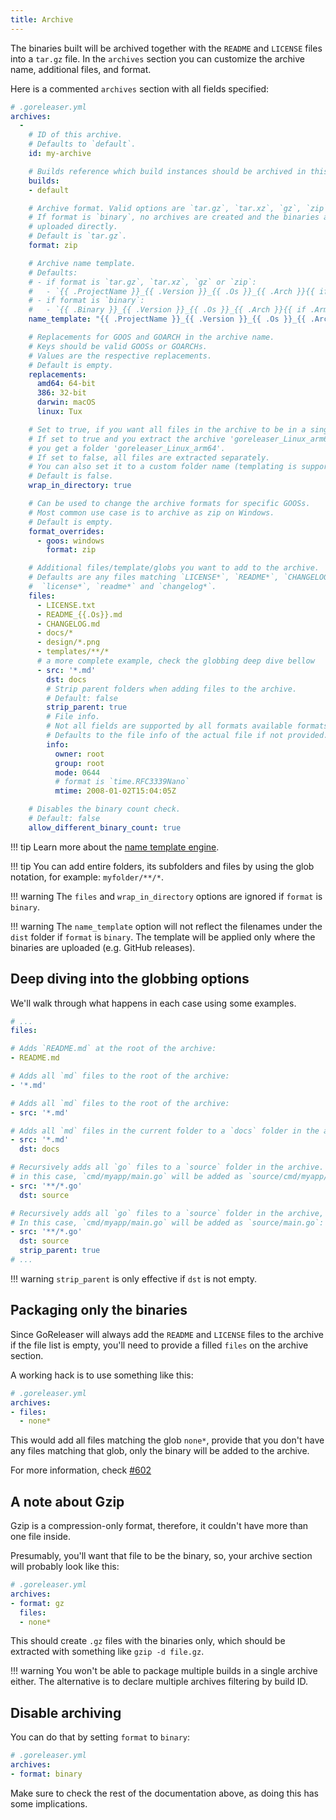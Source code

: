 ```yaml
---
title: Archive
---
```


The binaries built will be archived together with the `README` and `LICENSE` files into a
`tar.gz` file. In the `archives` section you can customize the archive name,
additional files, and format.

Here is a commented `archives` section with all fields specified:

```yaml
# .goreleaser.yml
archives:
  -
    # ID of this archive.
    # Defaults to `default`.
    id: my-archive

    # Builds reference which build instances should be archived in this archive.
    builds:
    - default

    # Archive format. Valid options are `tar.gz`, `tar.xz`, `gz`, `zip` and `binary`.
    # If format is `binary`, no archives are created and the binaries are instead
    # uploaded directly.
    # Default is `tar.gz`.
    format: zip

    # Archive name template.
    # Defaults:
    # - if format is `tar.gz`, `tar.xz`, `gz` or `zip`:
    #   - `{{ .ProjectName }}_{{ .Version }}_{{ .Os }}_{{ .Arch }}{{ if .Arm }}v{{ .Arm }}{{ end }}{{ if .Mips }}_{{ .Mips }}{{ end }}`
    # - if format is `binary`:
    #   - `{{ .Binary }}_{{ .Version }}_{{ .Os }}_{{ .Arch }}{{ if .Arm }}v{{ .Arm }}{{ end }}{{ if .Mips }}_{{ .Mips }}{{ end }}`
    name_template: "{{ .ProjectName }}_{{ .Version }}_{{ .Os }}_{{ .Arch }}"

    # Replacements for GOOS and GOARCH in the archive name.
    # Keys should be valid GOOSs or GOARCHs.
    # Values are the respective replacements.
    # Default is empty.
    replacements:
      amd64: 64-bit
      386: 32-bit
      darwin: macOS
      linux: Tux

    # Set to true, if you want all files in the archive to be in a single directory.
    # If set to true and you extract the archive 'goreleaser_Linux_arm64.tar.gz',
    # you get a folder 'goreleaser_Linux_arm64'.
    # If set to false, all files are extracted separately.
    # You can also set it to a custom folder name (templating is supported).
    # Default is false.
    wrap_in_directory: true

    # Can be used to change the archive formats for specific GOOSs.
    # Most common use case is to archive as zip on Windows.
    # Default is empty.
    format_overrides:
      - goos: windows
        format: zip

    # Additional files/template/globs you want to add to the archive.
    # Defaults are any files matching `LICENSE*`, `README*`, `CHANGELOG*`,
    #  `license*`, `readme*` and `changelog*`.
    files:
      - LICENSE.txt
      - README_{{.Os}}.md
      - CHANGELOG.md
      - docs/*
      - design/*.png
      - templates/**/*
      # a more complete example, check the globbing deep dive bellow
      - src: '*.md'
        dst: docs
        # Strip parent folders when adding files to the archive.
        # Default: false
        strip_parent: true
        # File info.
        # Not all fields are supported by all formats available formats.
        # Defaults to the file info of the actual file if not provided.
        info:
          owner: root
          group: root
          mode: 0644
          # format is `time.RFC3339Nano`
          mtime: 2008-01-02T15:04:05Z

    # Disables the binary count check.
    # Default: false
    allow_different_binary_count: true
```

!!! tip
    Learn more about the [name template engine](/customization/templates/).

!!! tip
    You can add entire folders, its subfolders and files by using the glob notation,
    for example: `myfolder/**/*`.

!!! warning
    The `files` and `wrap_in_directory` options are ignored if `format` is `binary`.

!!! warning
    The `name_template` option will not reflect the filenames under the `dist` folder if `format` is `binary`.
    The template will be applied only where the binaries are uploaded (e.g. GitHub releases).

## Deep diving into the globbing options

We'll walk through what happens in each case using some examples.

```yaml
# ...
files:

# Adds `README.md` at the root of the archive:
- README.md

# Adds all `md` files to the root of the archive:
- '*.md'

# Adds all `md` files to the root of the archive:
- src: '*.md'

# Adds all `md` files in the current folder to a `docs` folder in the archive:
- src: '*.md'
  dst: docs

# Recursively adds all `go` files to a `source` folder in the archive.
# in this case, `cmd/myapp/main.go` will be added as `source/cmd/myapp/main.go`
- src: '**/*.go'
  dst: source

# Recursively adds all `go` files to a `source` folder in the archive, stripping their parent folder.
# In this case, `cmd/myapp/main.go` will be added as `source/main.go`:
- src: '**/*.go'
  dst: source
  strip_parent: true
# ...
```

!!! warning
    `strip_parent` is only effective if `dst` is not empty.

## Packaging only the binaries

Since GoReleaser will always add the `README` and `LICENSE` files to the
archive if the file list is empty, you'll need to provide a filled `files`
on the archive section.

A working hack is to use something like this:

```yaml
# .goreleaser.yml
archives:
- files:
  - none*
```

This would add all files matching the glob `none*`, provide that you don't
have any files matching that glob, only the binary will be added to the
archive.

For more information, check [#602](https://github.com/goreleaser/goreleaser/issues/602)

## A note about Gzip

Gzip is a compression-only format, therefore, it couldn't have more than one
file inside.

Presumably, you'll want that file to be the binary, so, your archive section
will probably look like this:

```yaml
# .goreleaser.yml
archives:
- format: gz
  files:
  - none*
```

This should create `.gz` files with the binaries only, which should be
extracted with something like `gzip -d file.gz`.

!!! warning
    You won't be able to package multiple builds in a single archive either.
    The alternative is to declare multiple archives filtering by build ID.

## Disable archiving

You can do that by setting `format` to `binary`:

```yaml
# .goreleaser.yml
archives:
- format: binary
```

Make sure to check the rest of the documentation above, as doing this has some
implications.
